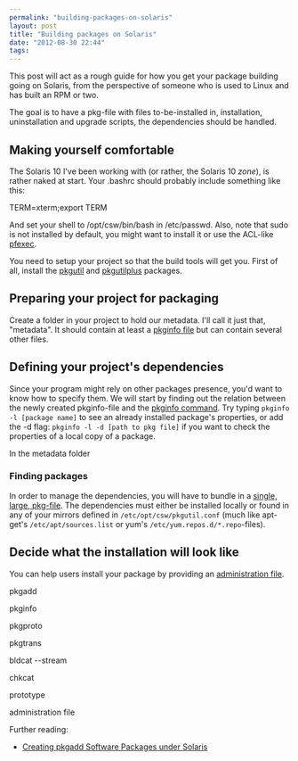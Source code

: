 ```yaml
---
permalink: "building-packages-on-solaris"
layout: post
title: "Building packages on Solaris"
date: "2012-08-30 22:44"
tags: 
---
```


This post will act as a rough guide for how you get your package building going on Solaris, from the perspective of someone who is used to Linux and has built an RPM or two.

The goal is to have a pkg-file with files to-be-installed in, installation, uninstallation and upgrade scripts, the dependencies should be handled.


## Making yourself comfortable

The Solaris 10 I've been working with (or rather, the Solaris 10 *zone*), is rather naked at start. Your .bashrc should probably include something like this:

TERM=xterm;export TERM

And set your shell to /opt/csw/bin/bash in /etc/passwd. Also, note that sudo is not installed by default, you might want to install it or use the ACL-like [pfexec](http://developers.sun.com/developer/technicalArticles/opensolaris/pfexec.html).

You need to setup your project so that the build tools will get you. First of all, install the [pkgutil](http://pkgutil.wikidot.com/get-install-and-configure) and [pkgutilplus](http://www.opencsw.org/packages/pkgutilplus/) packages.


## Preparing your project for packaging

Create a folder in your project to hold our metadata. I'll call it just that, "metadata". It should contain at least a [pkginfo file](http://www.garex.net/sun/packaging/pkginfo.html) but can contain several other files.


## Defining your project's dependencies

Since your program might rely on other packages presence, you'd want to know how to specify them. We will start by finding out the relation between the newly created pkginfo-file and the [pkginfo command](http://heirloom.sourceforge.net/pkgtools/pkginfo.1.html). Try typing `pkginfo -l [package name]` to see an already installed package's properties, or add the -d flag: `pkginfo -l -d [path to pkg file]` if you want to check the properties of a local copy of a package.

In the metadata folder


### Finding packages

In order to manage the dependencies, you will have to bundle in a [single, large, pkg-file](http://www.opencsw.org/manual/for-administrators/getting-started.html#creating-a-pkg-file-for-a-host-without-an-internet-connection). The dependencies must either be installed locally or found in any of your mirrors defined in `/etc/opt/csw/pkgutil.conf` (much like apt-get's `/etc/apt/sources.list` or yum's `/etc/yum.repos.d/*.repo`-files).


## Decide what the installation will look like

You can help users install your package by providing an [administration file](http://www.opensolarisforum.org/man/man4/admin.html).


pkgadd

pkginfo

pkgproto

pkgtrans

bldcat --stream

chkcat

prototype

administration file

Further reading:
  - [Creating pkgadd Software Packages under Solaris](http://www.sunfreeware.com/pkgadd.html)
